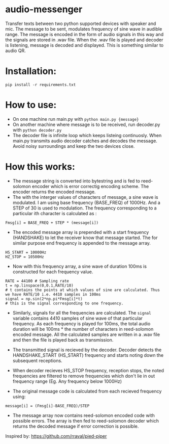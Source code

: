 # audio-messenger

Transfer texts between two python supported devices with speaker and mic. 
The message to be sent, modulates frequency of sine wave in audible range.
The message is encoded in the form of audio signals in this way and the signals are stored in .wav file.
When the .wav file is played and decoder is listening, message is decoded and displayed. This is something similar to audio QR.

# Installation:
  `pip install -r requirements.txt`

# How to use:
  - On one machine run main.py with `python main.py {message}` 
  - On another machine where message is to be received, run decoder.py with `python decoder.py`
  - The decoder file is infinite loop which keeps listeing continuosly. When main.py transmits audio decoder catches and decodes the message. Avoid noisy surroundings and keep the two devices close.
  
# How this works:
  - The message string is converted into bytestring and is fed to reed-solomon encoder which is error correctig encoding scheme. The encoder returns the encoded message. 
  - The with the interger values of characters of message, a sine wave is modulated. I am using base frequency (BASE_FREQ) of 1000Hz. And a STEP of 30 is used to modulation.
  The frequency corresponding to a particular ith character is calculated as :
  ```
  Fmsg[i] = BASE_FREQ + STEP * (message[i])
  ```
 
  - The encoded message array is prepended with a start frequency (HANDSHAKE) to let the receiver know that message started. The for similar purpose end frequency is appended to the message array.
  ```
  HS_START = 10000Hz
  HZ_STOP = 10500Hz
  ```
  
 - Now with this frequency array, a sine wave of duration 100ms is constructed for each frequency value.
 
 ```
 RATE = 44100 # Sampling rate
 t = np.linspace(0,0.1,RATE/10)
 # t contains the points at which values of sine are calculated. Thus we have RATE/10 i.e. 4410 samples in 100ms
 signal = np.sin(2*np.pi*Fmsg[i]*t)
 # this is the signal corresponding to one frequency.
 ```
- Similarly, signals for all the frequencies are calculated. The `signal` variable contains 4410 samples of sine wave of that particular frequency. As each frequency is played for 100ms, the total audio duration will be 100ms * the number of characters in reed-solomon encoded message. All the calculated samples are written in a .wav file and then the file is played back as transmission.

- The transmitted signal is recieved by the decoder. Decoder detects the HANDSHAKE_START (HS_START) frequency and starts noting down the subsequent receptions.

- When decoder recieves HS_STOP frequency, reception stops, the noted frequencies are filtered to remove frequencies which don't lie in out frequency range (Eg. Any frequency below 1000Hz)

- The original message code is calculated from each recieved frequency using:

```
message[i] = (Fmsg[i]-BASE_FREQ)/STEP
```
- The message array now contains reed-solomon encoded code with possible errors. The array is then fed to reed-solomon decoder which returns the decoded message if error correction is possible.


Inspired by: https://github.com/rraval/pied-piper

